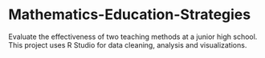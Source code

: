 # Mathematics-Education-Strategies
Evaluate the effectiveness of two teaching methods at a junior high school. This project uses R Studio for data cleaning, analysis and visualizations. 
